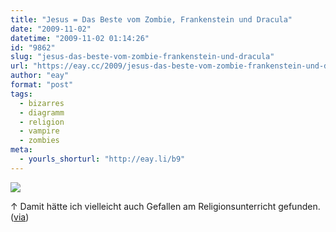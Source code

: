 ```yaml
---
title: "Jesus = Das Beste vom Zombie, Frankenstein und Dracula"
date: "2009-11-02"
datetime: "2009-11-02 01:14:26"
id: "9862"
slug: "jesus-das-beste-vom-zombie-frankenstein-und-dracula"
url: "https://eay.cc/2009/jesus-das-beste-vom-zombie-frankenstein-und-dracula/"
author: "eay"
format: "post"
tags:
  - bizarres
  - diagramm
  - religion
  - vampire
  - zombies
meta:
  - yourls_shorturl: "http://eay.li/b9"
---
```


![](http://eay.cc//uploads/2009/jesusdiagram.gif)

↑ Damit hätte ich vielleicht auch Gefallen am Religionsunterricht gefunden. ([via](http://andih.tumblr.com/post/229716428))
